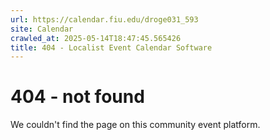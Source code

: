 ```yaml
---
url: https://calendar.fiu.edu/droge031_593
site: Calendar
crawled_at: 2025-05-14T18:47:45.565426
title: 404 - Localist Event Calendar Software
---
```


# 404 - not found
We couldn't find the page on this community event platform.

